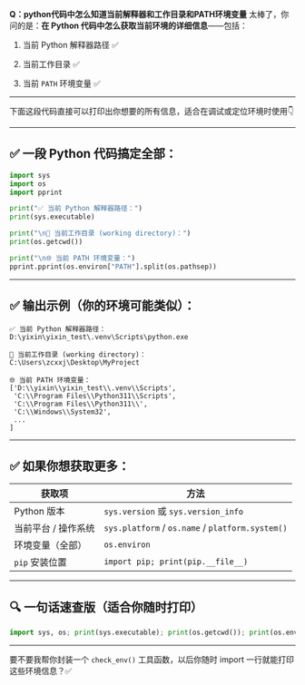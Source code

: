 **Q：python代码中怎么知道当前解释器和工作目录和PATH环境变量**
太棒了，你问的是：**在 Python 代码中怎么获取当前环境的详细信息**——包括：

1. 当前 Python 解释器路径 ✅
    
2. 当前工作目录 ✅
    
3. 当前 `PATH` 环境变量 ✅
    

---

下面这段代码直接可以打印出你想要的所有信息，适合在调试或定位环境时使用👇

---

## ✅ 一段 Python 代码搞定全部：

```python
import sys
import os
import pprint

print("✅ 当前 Python 解释器路径：")
print(sys.executable)

print("\n📁 当前工作目录 (working directory)：")
print(os.getcwd())

print("\n🌐 当前 PATH 环境变量：")
pprint.pprint(os.environ["PATH"].split(os.pathsep))
```

---

## ✅ 输出示例（你的环境可能类似）：

```
✅ 当前 Python 解释器路径：
D:\yixin\yixin_test\.venv\Scripts\python.exe

📁 当前工作目录 (working directory)：
C:\Users\zcxxj\Desktop\MyProject

🌐 当前 PATH 环境变量：
['D:\\yixin\\yixin_test\\.venv\\Scripts',
 'C:\\Program Files\\Python311\\Scripts',
 'C:\\Program Files\\Python311\\',
 'C:\\Windows\\System32',
 ...
]
```

---

## ✅ 如果你想获取更多：

|获取项|方法|
|---|---|
|Python 版本|`sys.version` 或 `sys.version_info`|
|当前平台 / 操作系统|`sys.platform` / `os.name` / `platform.system()`|
|环境变量（全部）|`os.environ`|
|`pip` 安装位置|`import pip; print(pip.__file__)`|

---

## 🔍 一句话速查版（适合你随时打印）

```python
import sys, os; print(sys.executable); print(os.getcwd()); print(os.environ["PATH"])
```

---

要不要我帮你封装一个 `check_env()` 工具函数，以后你随时 import 一行就能打印这些环境信息？✅
